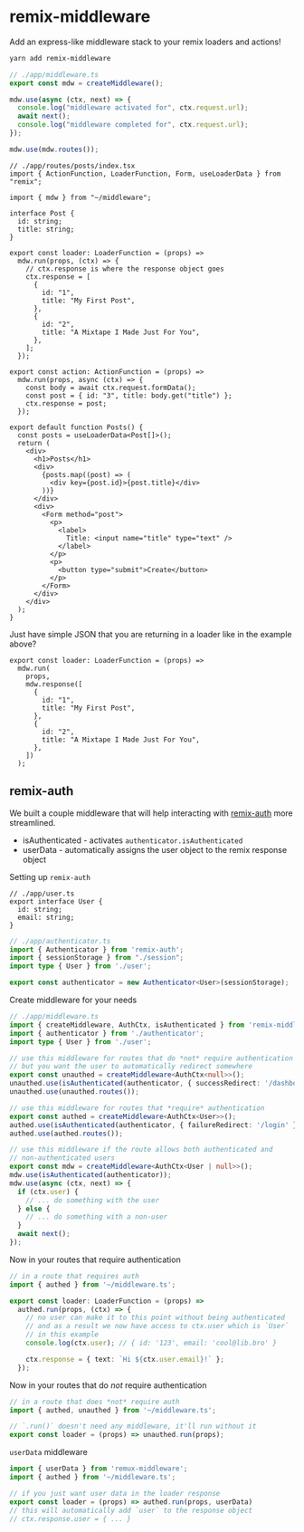 # remix-middleware

Add an express-like middleware stack to your remix loaders and actions!

```bash
yarn add remix-middleware
```

```ts
// ./app/middleware.ts
export const mdw = createMiddleware();

mdw.use(async (ctx, next) => {
  console.log("middleware activated for", ctx.request.url);
  await next();
  console.log("middleware completed for", ctx.request.url);
});

mdw.use(mdw.routes());
```

```tsx
// ./app/routes/posts/index.tsx
import { ActionFunction, LoaderFunction, Form, useLoaderData } from "remix";

import { mdw } from "~/middleware";

interface Post {
  id: string;
  title: string;
}

export const loader: LoaderFunction = (props) =>
  mdw.run(props, (ctx) => {
    // ctx.response is where the response object goes
    ctx.response = [
      {
        id: "1",
        title: "My First Post",
      },
      {
        id: "2",
        title: "A Mixtape I Made Just For You",
      },
    ];
  });

export const action: ActionFunction = (props) =>
  mdw.run(props, async (ctx) => {
    const body = await ctx.request.formData();
    const post = { id: "3", title: body.get("title") };
    ctx.response = post;
  });

export default function Posts() {
  const posts = useLoaderData<Post[]>();
  return (
    <div>
      <h1>Posts</h1>
      <div>
        {posts.map((post) => (
          <div key={post.id}>{post.title}</div>
        ))}
      </div>
      <div>
        <Form method="post">
          <p>
            <label>
              Title: <input name="title" type="text" />
            </label>
          </p>
          <p>
            <button type="submit">Create</button>
          </p>
        </Form>
      </div>
    </div>
  );
}
```

Just have simple JSON that you are returning in a loader like in the example
above?

```tsx
export const loader: LoaderFunction = (props) =>
  mdw.run(
    props,
    mdw.response([
      {
        id: "1",
        title: "My First Post",
      },
      {
        id: "2",
        title: "A Mixtape I Made Just For You",
      },
    ])
  );
```

## remix-auth

We built a couple middleware that will help interacting with [remix-auth](https://github.com/sergiodxa/remix-auth)
more streamlined.

- isAuthenticated - activates `authenticator.isAuthenticated`
- userData - automatically assigns the user object to the remix response object

Setting up `remix-auth`

```tsx
// ./app/user.ts
export interface User {
  id: string;
  email: string;
}
```

```ts
// ./app/authenticator.ts
import { Authenticator } from 'remix-auth';
import { sessionStorage } from "./session";
import type { User } from './user';

export const authenticator = new Authenticator<User>(sessionStorage);
```

Create middleware for your needs

```ts
// ./app/middleware.ts
import { createMiddleware, AuthCtx, isAuthenticated } from 'remix-middleware';
import { authenticator } from './authenticator';
import type { User } from './user';

// use this middleware for routes that do *not* require authentication
// but you want the user to automatically redirect somewhere
export const unauthed = createMiddleware<AuthCtx<null>>();
unauthed.use(isAuthenticated(authenticator, { successRedirect: '/dashboard' }));
unauthed.use(unauthed.routes());

// use this middleware for routes that *require* authentication
export const authed = createMiddleware<AuthCtx<User>>();
authed.use(isAuthenticated(authenticator, { failureRedirect: '/login' }));
authed.use(authed.routes());

// use this middleware if the route allows both authenticated and
// non-authenticated users
export const mdw = createMiddleware<AuthCtx<User | null>>();
mdw.use(isAuthenticated(authenticator));
mdw.use(async (ctx, next) => {
  if (ctx.user) {
    // ... do something with the user
  } else {
    // ... do something with a non-user
  }
  await next();
});
```

Now in your routes that require authentication

```ts
// in a route that requires auth
import { authed } from '~/middleware.ts';

export const loader: LoaderFunction = (props) =>
  authed.run(props, (ctx) => {
    // no user can make it to this point without being authenticated
    // and as a result we now have access to ctx.user which is `User`
    // in this example
    console.log(ctx.user); // { id: '123', email: 'cool@lib.bro' }

    ctx.response = { text: `Hi ${ctx.user.email}!` };
  });
```

Now in your routes that do *not* require authentication

```ts
// in a route that does *not* require auth
import { authed, unauthed } from '~/middleware.ts';

// `.run()` doesn't need any middleware, it'll run without it
export const loader = (props) => unauthed.run(props);
```

`userData` middleware

```ts
import { userData } from 'remux-middleware';
import { authed } from '~/middleware.ts';

// if you just want user data in the loader response
export const loader = (props) => authed.run(props, userData)
// this will automatically add `user` to the response object
// ctx.response.user = { ... }
```
